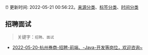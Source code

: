 :alarm_clock: 更新时间: 2022-05-21 00:56:22。[来源分类](../README.md)、[标签分类](../TAGS.md)、[时间分类](../TIMELINE.md)

## 招聘面试


> 关键字：`招聘`、`面试`



- [2022-05-20-杭州券商-招聘-前端、-Java-开发等岗位，欢迎咨询~](https://www.v2ex.com/t/854272) 